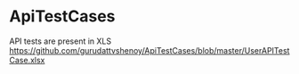 # ApiTestCases
API tests are present in XLS
https://github.com/gurudattvshenoy/ApiTestCases/blob/master/UserAPITestCase.xlsx
